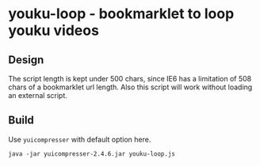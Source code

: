youku-loop - bookmarklet to loop youku videos
==========

## Design

The script length is kept under 500 chars, since IE6 has a limitation of 508 chars of a bookmarklet url length. Also this script will work without loading an external script.

## Build

Use `yuicompresser` with default option here.

    java -jar yuicompresser-2.4.6.jar youku-loop.js
